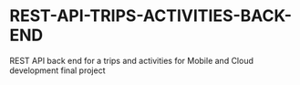# REST-API-TRIPS-ACTIVITIES-BACK-END
REST API back end for a trips and activities for Mobile and Cloud development final project
